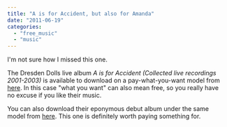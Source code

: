 ```yaml
---
title: "A is for Accident, but also for Amanda"
date: "2011-06-19"
categories: 
  - "free_music"
  - "music"
---
```


I'm not sure how I missed this one.

The Dresden Dolls live album _A is for Accident (Collected live recordings 2001-2003)_ is available to download on a pay-what-you-want model from [here](http://dresdendolls.bandcamp.com/album/a-is-for-accident "A is for Accident, but also for Amanda"). In this case "what you want" can also mean free, so you really have no excuse if you like their music.

You can also download their eponymous debut album under the same model from [here](http://dresdendolls.bandcamp.com/album/the-dresden-dolls). This one is definitely worth paying something for.
